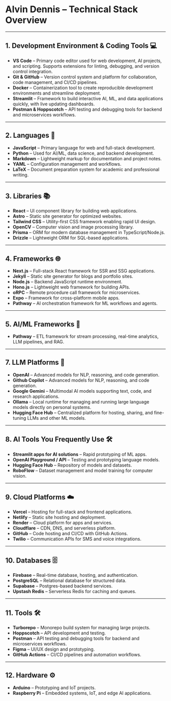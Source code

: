 # Alvin Dennis – Technical Stack Overview

---

## 1. Development Environment & Coding Tools 💻

* **VS Code** – Primary code editor used for web development, AI projects, and scripting. Supports extensions for linting, debugging, and version control integration.
* **Git & GitHub** – Version control system and platform for collaboration, code management, and CI/CD pipelines.
* **Docker** – Containerization tool to create reproducible development environments and streamline deployment.
* **Streamlit** – Framework to build interactive AI, ML, and data applications quickly, with live updating dashboards.
* **Postman & Hoppscotch** – API testing and debugging tools for backend and microservices workflows.

---

## 2. Languages 📝

* **JavaScript** – Primary language for web and full-stack development.
* **Python** – Used for AI/ML, data science, and backend development.
* **Markdown** – Lightweight markup for documentation and project notes.
* **YAML** – Configuration management and workflows.
* **LaTeX** – Document preparation system for academic and professional writing.

---

## 3. Libraries 📚

* **React** – UI component library for building web applications.
* **Astro** – Static site generator for optimized websites.
* **Tailwind CSS** – Utility-first CSS framework enabling rapid UI design.
* **OpenCV** – Computer vision and image processing library.
* **Prisma** – ORM for modern database management in TypeScript/Node.js.
* **Drizzle** – Lightweight ORM for SQL-based applications.

---

## 4. Frameworks 🌐

* **Next.js** – Full-stack React framework for SSR and SSG applications.
* **Jekyll** – Static site generator for blogs and portfolio sites.
* **Node.js** – Backend JavaScript runtime environment.
* **Hono.js** – Lightweight web framework for building APIs.
* **oRPC** – Remote procedure call framework for microservices.
* **Expo** – Framework for cross-platform mobile apps.
* **Pathway** – AI orchestration framework for ML workflows and agents.

---

## 5. AI/ML Frameworks 🤖

* **Pathway** – ETL framework for stream processing, real-time analytics, LLM pipelines, and RAG.

---

## 7. LLM Platforms 🧠

* **OpenAI** – Advanced models for NLP, reasoning, and code generation.
* **Github Copilot** – Advanced models for NLP, reasoning, and code generation.
* **Google Gemini** – Multimodal AI models supporting text, code, and research applications.
* **Ollama** – Local runtime for managing and running large language models directly on personal systems.
* **Hugging Face Hub** – Centralized platform for hosting, sharing, and fine-tuning LLMs and other ML models.
---

## 8. AI Tools You Frequently Use 🛠️

* **Streamlit apps for AI solutions** – Rapid prototyping of ML apps.
* **OpenAI Playground / API** – Testing and prototyping language models.
* **Hugging Face Hub** – Repository of models and datasets.
* **RoboFlow** – Dataset management and model training for computer vision.

---

## 9. Cloud Platforms ☁️

* **Vercel** – Hosting for full-stack and frontend applications.
* **Netlify** – Static site hosting and deployment.
* **Render** – Cloud platform for apps and services.
* **Cloudflare** – CDN, DNS, and serverless platform.
* **GitHub** – Code hosting and CI/CD with GitHub Actions.
* **Twilio** – Communication APIs for SMS and voice integrations.

---

## 10. Databases 🗄️

* **Firebase** – Real-time database, hosting, and authentication.
* **PostgreSQL** – Relational database for structured data.
* **Supabase** – Postgres-based backend services.
* **Upstash Redis** – Serverless Redis for caching and queues.

---

## 11. Tools 🛠️

* **Turborepo** – Monorepo build system for managing large projects.
* **Hoppscotch** – API development and testing.
* **Postman** – API testing and debugging tools for backend and microservices workflows.
* **Figma** – UI/UX design and prototyping.
* **GitHub Actions** – CI/CD pipelines and automation workflows.

---

## 12. Hardware ⚙️

* **Arduino** – Prototyping and IoT projects.
* **Raspberry Pi** – Embedded systems, IoT, and edge AI applications.

